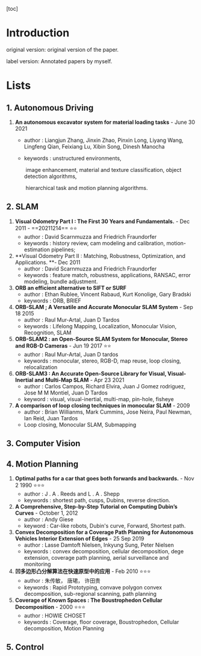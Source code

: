 [toc]

# Introduction

original version: original version of the paper.

label version: Annotated papers by myself.

# Lists

## 1. Autonomous Driving

 1. **An autonomous excavator system for material loading tasks** - June 30 2021

    * author : Liangjun Zhang,  Jinxin Zhao, Pinxin Long, Liyang Wang, Lingfeng Qian, Feixiang Lu, Xibin Song, Dinesh Manocha

    * keywords : unstructured environments, 

      ​					image enhancement,  material and texture classification, object detection algorithms, 

      ​					hierarchical task and motion planning algorithms.

## 2. SLAM

1. **Visual Odometry Part I : The First 30 Years and Fundamentals.** - Dec 2011 - ==20211214==  :star::star:
   * author : David Scarnmuzza and Friedrich Fraundorfer
   * keywords : history review, cam modeling and calibration, motion-estimation pipelines;
2. **Visual Odometry Part II : Matching, Robustness, Optimization, and Applications. **- Dec 2011
   * author : David Scarnmuzza and Friedrich Fraundorfer
   * keywords : feature match, robustness, applications, RANSAC, error modeling, bundle adjustment.
3. **ORB an efficient alternative to SIFT or SURF**
   * author : Ethan Rublee, Vincent Rabaud, Kurt Konolige, Gary Bradski
   * keywords : ORB, BRIEF
4. **ORB-SLAM ; A Versatile and Accurate Monocular SLAM System** - Sep 18 2015
   * author : Raul Mur-Artal, Juan D Tardos
   * keywords : Lifelong Mapping, Localization, Monocular Vision, Recognition, SLAM
5. **ORB-SLAM2 : an Open-Source SLAM System for Monocular, Stereo and RGB-D Cameras** - Jun 19 2017  :star::star:
   * author : Raul Mur-Artal, Juan D tardos
   * keywords : monocular, stereo, RGB-D, map reuse, loop closing, relocalization
6. **ORB-SLAM3 : An Accurate Open-Source Library for Visual, Visual-Inertial and Multi-Map SLAM**  - Apr 23 2021
   * author : Carlos Campos, Richard Elvira, Juan J Gomez rodriguez, Jose M M Montiel, Juan D Tardos
   * keyword : visual, visual-inertial, multi-map, pin-hole, fisheye
7. **A comparison of loop closing techniques in monocular SLAM** - 2009
   * author : Brian Willianms, Mark Cummins, Jose Neira, Paul Newman, Ian Reid, Juan Tardos
   * Loop closing, Monocular SLAM, Submapping

## 3. Computer Vision

## 4. Motion Planning

1. **Optimal paths for a car that goes both forwards and backwards.** - Nov 2 1990  :star::star::star:
   - author : J . A . Reeds and L . A . Shepp
   - keywords : shortest path, cusps, Dubins, reverse direction.
2. **A Comprehensive, Step-by-Step Tutorial on Computing Dubin’s Curves** - October 1, 2012
   * author : Andy Giese
   * keyword : Car-like robots, Dubin's curve, Forward, Shortest path.
3. **Convex Decomposition for a Coverage Path Planning for Autonomous Vehicles Interior Extension of Edges** - 25 Sep 2019
   * author : Lasse Damtoft Nielsen, Inkyung Sung, Peter Nielsen
   * keywords : convex decomposition, cellular decomposition, dege extension, coverage path planning, aerial surveillance and monitoring
4. **凹多边形凸分解算法在快速原型中的应用**  -  Feb 2010 :star::star::star:
   * author : 朱传敏， 唐珺， 许田贵
   * keywords : Rapid Prototyping, convave polygon convex decomposition, sub-regional scanning, path planning
5. **Coverage of Known Spaces : The Boustrophedon Cellular Decomposition** - 2000  :star::star::star:
   * author : HOWIE CHOSET
   * keywords : Coverage, floor coverage, Boustrophedon, Cellular decomposition, Motion Planning

## 5. Control

